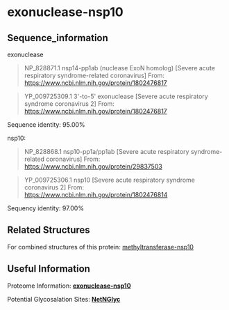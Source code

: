 # exonuclease-nsp10
## Sequence_information

exonuclease
>NP_828871.1 nsp14-pp1ab (nuclease ExoN homolog) [Severe acute respiratory syndrome-related coronavirus]
From: https://www.ncbi.nlm.nih.gov/protein/1802476817

>YP_009725309.1 3'-to-5' exonuclease [Severe acute respiratory syndrome coronavirus 2]
From: https://www.ncbi.nlm.nih.gov/protein/1802476817

Sequence identity: 95.00%

nsp10:
>NP_828868.1 nsp10-pp1a/pp1ab [Severe acute respiratory syndrome-related coronavirus]
From: https://www.ncbi.nlm.nih.gov/protein/29837503

>YP_009725306.1 nsp10 [Severe acute respiratory syndrome coronavirus 2]
From: https://www.ncbi.nlm.nih.gov/protein/1802476814

Sequency identity: 97.00%

## Related Structures
For combined structures of this protein: [methyltransferase-nsp10](https://github.com/thorn-lab/coronavirus_structural_task_force/tree/master/pdb/methyltransferase-nsp10)

## Useful Information
Proteome Information: [**exonuclease-nsp10**](https://github.com/thorn-lab/coronavirus_structural_task_force/blob/master/pdb/exonuclease-nsp10/proteome_information.txt)

Potential Glycosalation Sites: [**NetNGlyc**](https://github.com/thorn-lab/coronavirus_structural_task_force/blob/master/pdb/exonuclease-nsp10/NetNGlyc_exonuclease-nsp10) 

